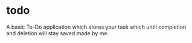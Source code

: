 # todo
 A basic To-Do application which stores your task which until completion and deletion will stay saved made by me.
